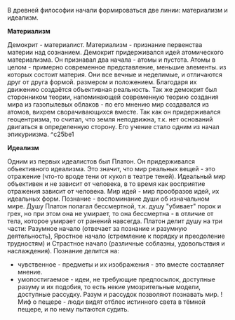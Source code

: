 В древней философии начали формироваться две линии: материализм и идеализм.

**Материализм**

Демокрит - материалист. Материализм - признание первенства материи над сознанием. Демокрит придерживался идей атомического материализма. Он признавал два начала - атомы и пустота. Атомы в целом - примерно современное представление, меньшие элементы. из которых состоит материя. Они все вечные и неделимые, и отличаются друг от друга формой. размером и положением. Благодаря их движению создаётся объективная реальность. Так же демокрит был сторонником теории, напоминающей современную теорию создания мира из газопылевых облаков - по его мнению мир создавался из атомов, вихрем сворачивающихся вместе. Так как он придерживался геоцентризма, то считал, что земля неподвижна, т.к. нет  оснований двигаться в определенную сторону. Его учение стало одним из начал эпикуриизма. ^c25be1

**Идеализм**

Одним из первых идеалистов был Платон. Он придерживался объективного идеализма. Это значит, что мир реальных вещей - это отражение (что-то вроде тени от кукол в театре теней). Идеальный мир объективен и не зависит от человека, в то время как восприятие отражения зависит от человека. Мир идей - мир прообразов идей, их идеальных форм. Познание - воспоминание души об изначальном мире. Душу Платон полагал бессмертной, т.к. душу "убивает" порок и грех, но при этом она не умирает, то она бессмертна - в отличие от тела, которое умирает от ранений навсегда. Платон делит душу на три части: Разумное начало (отвечает за познание и разумную деятельность), Яростное начало (стремление к порядку и преодоление трудностям) и Страстное начало (различные соблазны, удовольствия и наслаждения).
Познание делится на:
- чувственное - предметы и их изображения - это вместе составляет мнение.
- умопостигаемое - идеи, не требующие предпосылок, доступные разуму и их подобия, то есть некие умозрительные модели, доступные рассудку. Разум и рассудок позволяют познавать мир.
!Миф о пещере - люди видят отблес истинного света в тёмной пещере, и по нему пытаются судить.